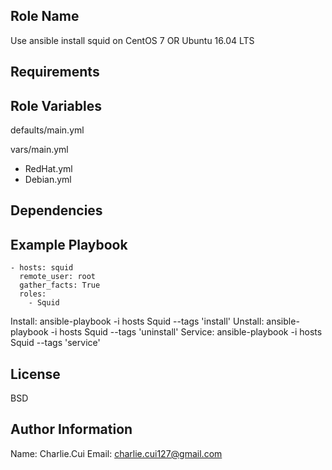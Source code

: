 Role Name
------------
Use ansible install squid on CentOS 7 OR Ubuntu 16.04 LTS

Requirements
------------


Role Variables
--------------
defaults/main.yml

vars/main.yml
  - RedHat.yml
  - Debian.yml

Dependencies
------------

Example Playbook
----------------
    - hosts: squid
      remote_user: root
      gather_facts: True
      roles:
        - Squid

Install: ansible-playbook -i hosts Squid --tags 'install'
Unstall: ansible-playbook -i hosts Squid --tags 'uninstall'
Service: ansible-playbook -i hosts Squid --tags 'service'

License
-------
BSD

Author Information
------------------
Name: Charlie.Cui
Email: charlie.cui127@gmail.com
